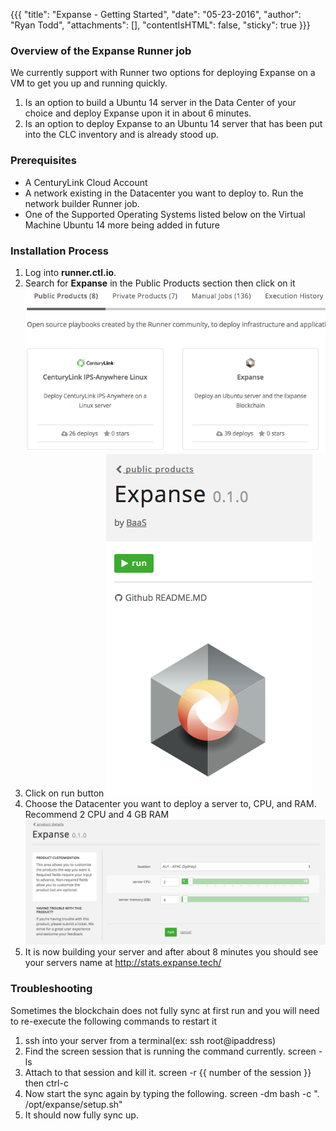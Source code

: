 {{{
  "title": "Expanse - Getting Started",
  "date": "05-23-2016",
  "author": "Ryan Todd",
  "attachments": [],
  "contentIsHTML": false,
  "sticky": true
}}}

### Overview of the Expanse Runner job
We currently support with Runner two options for deploying Expanse on a VM to get you up and running quickly.

1. Is an option to build a Ubuntu 14 server in the Data Center of your choice and deploy Expanse upon it in about 6 minutes.
2. Is an option to deploy Expanse to an Ubuntu 14 server that has been put into the CLC inventory and is already stood up.

### Prerequisites
* A CenturyLink Cloud Account
* A network existing in the Datacenter you want to deploy to. Run the network builder Runner job.
* One of the Supported Operating Systems listed below on the Virtual Machine
  Ubuntu 14
  more being added in future

  
### Installation Process

1. Log into **runner.ctl.io**.
2. Search for **Expanse** in the Public Products section then click on it
  ![Search Expanse](../images/BaaS/runner1.png)
3. Click on run button
  ![Click on Run](../images/BaaS/runner2.png)
4. Choose the Datacenter you want to deploy a server to, CPU, and RAM. Recommend 2 CPU and 4 GB RAM
  ![Config Server](../images/BaaS/runner3.png)
5. It is now building your server and after about 8 minutes you should see your servers name at http://stats.expanse.tech/

### Troubleshooting
Sometimes the blockchain does not fully sync at first run and you will need to re-execute the following commands to restart it

1. ssh into your server from a terminal(ex: ssh root@ipaddress)
2. Find the screen session that is running the command currently. screen -ls
3. Attach to that session and kill it. screen -r {{ number of the session }} then ctrl-c
4. Now start the sync again by typing the following. screen -dm bash -c ". /opt/expanse/setup.sh"
5. It should now fully sync up.
